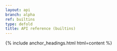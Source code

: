 ```yaml
---
layout: api
branch: alpha
ref: builtins
type: defold
title: API reference (builtins)
---
```

{% include anchor_headings.html html=content %}